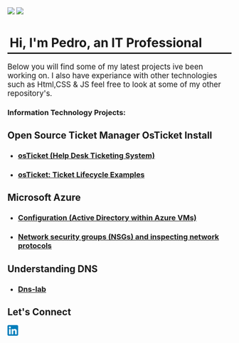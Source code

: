<!DOCTYPE html>
<html lang="en">
<head>
    <meta charset="UTF-8">
    <meta name="viewport" content="width=device-width, initial-scale=1.0">
</head>
<body>
  
<section>
<img style=" display:left; height:200px; " src="https://i.imgur.com/bgzZKOf.png">
<img style=" display:; height: 200px; "src="https://i.imgur.com/W7gUJoi.png">
</section>

<h1 style="border-bottom: 3px solid;padding:5px 5px "> Hi, I'm Pedro, an IT Professional </h1>
<p style=" font-size:17px;"> Below you will find some of my latest projects ive been working on. I also have experiance with other technologies <br> such as Html,CSS & JS feel free to look at some of my
other repository's. </p>

<h3> Information Technology Projects: </h3>
<h2> Open Source Ticket Manager OsTicket Install </h2>
<ul> <!---  come back and add links -->
<h3><a href="https://github.com/Pedro-Zarate/osTicket-Install"> <li>osTicket (Help Desk Ticketing System) </li> </a> </h3>
 <h3><a href="https://github.com/Pedro-Zarate/osTicket-creating-tickets/blob/main/README.md"> <li>osTicket: Ticket Lifecycle Examples </li> </a></h3>
    
</ul>

<h2> Microsoft Azure </h2>
<ul>
 <h3> <a href="https://github.com/Pedro-Zarate/Config-Azure">  <li> 
        Configuration (Active Directory within Azure VMs)
    </li> </a></h3>
<h3>   <a href="https://github.com/Pedro-Zarate/azure-network-protocols/blob/main/README.md"> <li>
        Network security groups (NSGs) and inspecting network protocols 
    </li> </a></h3>
</ul>

<h2> Understanding DNS </h2> 
<ul> 
<h3><a href="https://github.com/Pedro-Zarate/DNS-LAB"><li>Dns-lab</li> </a></h3>
</ul>
<h2> Let's Connect </h2> 
<a href="https://www.linkedin.com/in/pedro-z-dominguez/"> 
<img src="/LinkedIn_icon.svg" alt="LinkedIn_icon" width="24px" height="24px">
</a>
<br> </br>


    
</body>
</html>
